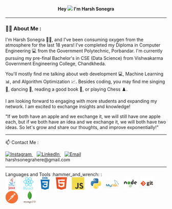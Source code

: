 # <p align="center" style="font-size:14px;">Hey <img src="https://media.giphy.com/media/hvRJCLFzcasrR4ia7z/giphy.gif" width="25"> I'm Harsh Sonegra</p>
<div id="header" align="center"> <div id="badges"> </div> </div> 

<hr>

### 👨‍💻 About Me : <br>
I'm Harsh Sonegra 🧑‍🎓, and I've been consuming oxygen from the atmosphere for the last 18 years! I've completed my Diploma in Computer Engineering 💻 from the Government Polytechnic, Porbandar. I'm currently pursuing my pre-final Bachelor's in CSE (Data Science) from Vishwakarma Government Engineering College, Chandkheda.

You'll mostly find me talking about web development 💻, Machine Learning 📊, and Algorithm Optimization 📈. Besides coding, you may find me singing 🎤, dancing 🕺, reading a good book 📖, or playing Chess ♟️.

I am looking forward to engaging with more students and expanding my network. I am excited to exchange insights and knowledge!

"If we both have an apple and we exchange it, we will still have one apple each, but if we both have an idea and we exchange it, we will both have two ideas. So let's grow and share our thoughts, and improve exponentially!"

<hr>

📫 Contact Me :
<p>
  <a href="https://www.instagram.com/e_harshlo" target="_blank">
    <img src="https://cdn-icons-png.flaticon.com/512/2111/2111463.png" alt="Instagram" width="30" height="30"/>
  </a>
  &nbsp;&nbsp;
  <a href="https://www.linkedin.com/in/harshsonegra/" target="_blank">
    <img src="https://cdn-icons-png.flaticon.com/512/174/174857.png" alt="LinkedIn" width="30" height="30"/>
  </a>
  &nbsp;&nbsp;
  
  <a href="mailto:harshsonegrahere@gmail.com" target="_blank">
    <img src="https://cdn-icons-png.flaticon.com/512/732/732200.png" alt="Email" width="30" height="30"/>
  </a>
  <br>
  harshsonegrahere@gmail.com

</p>
<hr>
Languages and Tools :hammer_and_wrench: :
<br>
<div> 
  <img src="https://github.com/devicons/devicon/blob/master/icons/java/java-original-wordmark.svg" title="Java" alt="Java" width="40" height="40"/>&nbsp;&nbsp; 
  <img src="https://github.com/devicons/devicon/blob/master/icons/react/react-original-wordmark.svg" title="React" alt="React" width="40" height="40"/>&nbsp;&nbsp;
  <img src="https://github.com/devicons/devicon/blob/master/icons/css3/css3-plain-wordmark.svg" title="CSS3" alt="CSS" width="40" height="40"/>&nbsp;&nbsp;
  <img src="https://github.com/devicons/devicon/blob/master/icons/html5/html5-original.svg" title="HTML5" alt="HTML" width="40" height="40"/>&nbsp;&nbsp;
  <img src="https://github.com/devicons/devicon/blob/master/icons/javascript/javascript-original.svg" title="JavaScript" alt="JavaScript" width="40" height="40"/>&nbsp; &nbsp;
  <img src="https://github.com/devicons/devicon/blob/master/icons/python/python-original.svg" title="Python" alt="Python" width="40" height="40"/>&nbsp;&nbsp;
  <img src="https://github.com/devicons/devicon/blob/master/icons/mysql/mysql-original-wordmark.svg" title="MySQL" alt="MySQL" width="40" height="40"/>&nbsp; &nbsp;
  <img src="https://github.com/devicons/devicon/blob/master/icons/nodejs/nodejs-original-wordmark.svg" title="NodeJS" alt="NodeJS" width="40" height="40"/>&nbsp;&nbsp;
  <img src="https://github.com/devicons/devicon/blob/master/icons/git/git-original-wordmark.svg" title="Git" alt="Git" width="40" height="40"/> &nbsp;&nbsp;
  <img src="https://github.com/devicons/devicon/blob/master/icons/postman/postman-original.svg" title="Postman" alt="Postman" width="40" height="40"/>&nbsp; &nbsp;
  <img src="https://github.com/devicons/devicon/blob/master/icons/mongodb/mongodb-original-wordmark.svg" title="MongoDB" alt="MongoDB" width="40" height="40"/> &nbsp;&nbsp;
</div>
